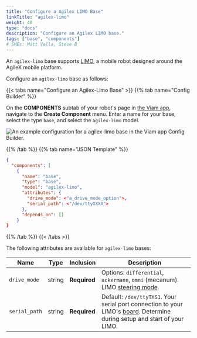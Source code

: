 ```yaml
---
title: "Configure a Agilex LIMO Base"
linkTitle: "agilex-limo"
weight: 40
type: "docs"
description: "Configure an Agilex LIMO base."
tags: ["base", "components"]
# SMEs: Matt Vella, Steve B
---
```


An `agilex-limo` base supports [LIMO](https://global.agilex.ai/products/limo), a mobile robot designed around the AgileX mobile platform.

Configure an `agilex-limo` base as follows:

{{< tabs name="Configure an Agilex-Limo Base" >}}
{{% tab name="Config Builder" %}}

On the **COMPONENTS** subtab of your robot's page in [the Viam app](https://app.viam.com), navigate to the **Create Component** menu.
Enter a name for your base, select the type `base`, and select the `agilex-limo` model.

<img src="../img/agilex-limo-ui-config.png" alt="An example configuration for a agilex-limo base in the Viam app Config Builder." style="max-width:900px"/>

{{% /tab %}}
{{% tab name="JSON Template" %}}

```json {class="line-numbers linkable-line-numbers"}
{
  "components": [
    {
      "name": "base",
      "type": "base",
      "model": "agilex-limo",
      "attributes": {
        "drive_mode": <"a_drive_mode_option">,
        "serial_path": <"/dev/ttyXXXX">
      },
      "depends_on": []
    }
}
```

{{% /tab %}}
{{< /tabs >}}

The following attributes are available for `agilex-limo` bases:

| Name | Type | Inclusion | Description |
| ---- | ---- | --------- | ----------- |
| `drive_mode` | string | **Required** | Options: `differential`, `ackermann`, `omni` (mecanum). LIMO [steering mode](https://docs.trossenrobotics.com/agilex_limo_docs/operation/steering_modes.html#switching-steering-modes). |
| `serial_path` | string | **Required** | Default: `/dev/ttyTHS1`. Your serial port connection to your LIMO's [board](../../board/). Determine during setup and start of your LIMO. |
